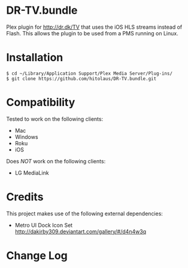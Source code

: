 DR-TV.bundle
============

Plex plugin for http://dr.dk/TV that uses the iOS HLS streams instead of Flash. This allows the plugin to be used from a PMS running on Linux.

# Installation

    $ cd ~/Library/Application Support/Plex Media Server/Plug-ins/
    $ git clone https://github.com/hitolaus/DR-TV.bundle.git


# Compatibility

Tested to work on the following clients:

- Mac
- Windows
- Roku 
- iOS

Does *NOT* work on the following clients:

- LG MediaLink

# Credits

This project makes use of the following external dependencies:

- Metro UI Dock Icon Set <a href="http://dakirby309.deviantart.com/gallery/#/d4n4w3q">http://dakirby309.deviantart.com/gallery/#/d4n4w3q</a>


# Change Log

